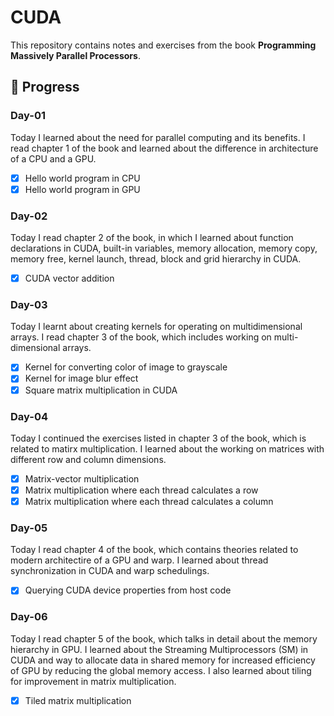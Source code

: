 # CUDA
This repository contains notes and exercises from the book **Programming Massively Parallel Processors**.

## 🚀 Progress

### Day-01
Today I learned about the need for parallel computing and its benefits. I read chapter 1 of the book and learned about the difference in architecture of a CPU and a GPU.
- [x] Hello world program in CPU
- [x] Hello world program in GPU

### Day-02
Today I read chapter 2 of the book, in which I learned about function declarations in CUDA, built-in variables, memory allocation, memory copy, memory free, kernel launch, thread, block and grid hierarchy in CUDA.
- [x] CUDA vector addition

### Day-03
Today I learnt about creating kernels for operating on multidimensional arrays. I read chapter 3 of the book, which includes working on multi-dimensional arrays.
- [x] Kernel for converting color of image to grayscale
- [x] Kernel for image blur effect
- [x] Square matrix multiplication in CUDA

### Day-04
Today I continued the exercises listed in chapter 3 of the book, which is related to matirx multiplication. I learned about the working on matrices with different row and column dimensions.
- [x] Matrix-vector multiplication
- [x] Matrix multiplication where each thread calculates a row
- [x] Matrix multiplication where each thread calculates a column

### Day-05
Today I read chapter 4 of the book, which contains theories related to 
modern architectire of a GPU and warp. I learned about thread synchronization in CUDA and warp schedulings.
- [x] Querying CUDA device properties from host code

### Day-06
Today I read chapter 5 of the book, which talks in detail about the memory hierarchy in GPU. I learned about the Streaming Multiprocessors (SM) in CUDA and way to allocate data in shared memory for increased efficiency of GPU by reducing the global memory access. I also learned about tiling for improvement in matrix multiplication.
- [x] Tiled matrix multiplication